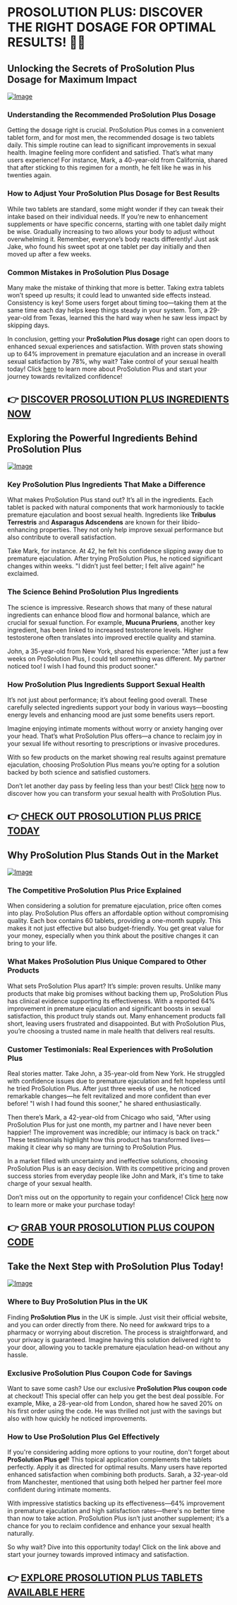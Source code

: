 # PROSOLUTION PLUS: DISCOVER THE RIGHT DOSAGE FOR OPTIMAL RESULTS! 💪✨

## Unlocking the Secrets of ProSolution Plus Dosage for Maximum Impact

[![Image](https://www2.sellhealth.com/175/prosolutionplus_22_1.png)](https://gchaffi.com/JbBn0RjA)

### Understanding the Recommended **ProSolution Plus Dosage**
Getting the dosage right is crucial. ProSolution Plus comes in a convenient tablet form, and for most men, the recommended dosage is two tablets daily. This simple routine can lead to significant improvements in sexual health. Imagine feeling more confident and satisfied. That’s what many users experience! For instance, Mark, a 40-year-old from California, shared that after sticking to this regimen for a month, he felt like he was in his twenties again.

### How to Adjust Your **ProSolution Plus Dosage** for Best Results
While two tablets are standard, some might wonder if they can tweak their intake based on their individual needs. If you’re new to enhancement supplements or have specific concerns, starting with one tablet daily might be wise. Gradually increasing to two allows your body to adjust without overwhelming it. Remember, everyone’s body reacts differently! Just ask Jake, who found his sweet spot at one tablet per day initially and then moved up after a few weeks.

### Common Mistakes in **ProSolution Plus Dosage**
Many make the mistake of thinking that more is better. Taking extra tablets won’t speed up results; it could lead to unwanted side effects instead. Consistency is key! Some users forget about timing too—taking them at the same time each day helps keep things steady in your system. Tom, a 29-year-old from Texas, learned this the hard way when he saw less impact by skipping days.

In conclusion, getting your **ProSolution Plus dosage** right can open doors to enhanced sexual experiences and satisfaction. With proven stats showing up to 64% improvement in premature ejaculation and an increase in overall sexual satisfaction by 78%, why wait? Take control of your sexual health today! 
Click [here](https://gchaffi.com/JbBn0RjA) to learn more about ProSolution Plus and start your journey towards revitalized confidence!



## 👉 [DISCOVER PROSOLUTION PLUS INGREDIENTS NOW](https://gchaffi.com/JbBn0RjA)

## Exploring the Powerful Ingredients Behind ProSolution Plus

[![Image](https://www2.sellhealth.com/175/prosolutionplus_3_1.jpg)](https://gchaffi.com/JbBn0RjA)

### Key **ProSolution Plus Ingredients** That Make a Difference

What makes ProSolution Plus stand out? It’s all in the ingredients. Each tablet is packed with natural components that work harmoniously to tackle premature ejaculation and boost sexual health. Ingredients like **Tribulus Terrestris** and **Asparagus Adscendens** are known for their libido-enhancing properties. They not only help improve sexual performance but also contribute to overall satisfaction.

Take Mark, for instance. At 42, he felt his confidence slipping away due to premature ejaculation. After trying ProSolution Plus, he noticed significant changes within weeks. "I didn’t just feel better; I felt alive again!" he exclaimed.

### The Science Behind **ProSolution Plus Ingredients**

The science is impressive. Research shows that many of these natural ingredients can enhance blood flow and hormonal balance, which are crucial for sexual function. For example, **Mucuna Pruriens**, another key ingredient, has been linked to increased testosterone levels. Higher testosterone often translates into improved erectile quality and stamina.

John, a 35-year-old from New York, shared his experience: "After just a few weeks on ProSolution Plus, I could tell something was different. My partner noticed too! I wish I had found this product sooner." 

### How **ProSolution Plus Ingredients** Support Sexual Health

It’s not just about performance; it’s about feeling good overall. These carefully selected ingredients support your body in various ways—boosting energy levels and enhancing mood are just some benefits users report.

Imagine enjoying intimate moments without worry or anxiety hanging over your head. That’s what ProSolution Plus offers—a chance to reclaim joy in your sexual life without resorting to prescriptions or invasive procedures.

With so few products on the market showing real results against premature ejaculation, choosing ProSolution Plus means you’re opting for a solution backed by both science and satisfied customers.

Don’t let another day pass by feeling less than your best! Click [here](https://gchaffi.com/JbBn0RjA) now to discover how you can transform your sexual health with ProSolution Plus.



## 👉 [CHECK OUT PROSOLUTION PLUS PRICE TODAY](https://gchaffi.com/JbBn0RjA)

## Why ProSolution Plus Stands Out in the Market

[![Image](https://www2.sellhealth.com/175/prosolutionplus_3_7.gif)](https://gchaffi.com/JbBn0RjA)

### The Competitive **ProSolution Plus Price** Explained  
When considering a solution for premature ejaculation, price often comes into play. ProSolution Plus offers an affordable option without compromising quality. Each box contains 60 tablets, providing a one-month supply. This makes it not just effective but also budget-friendly. You get great value for your money, especially when you think about the positive changes it can bring to your life.

### What Makes **ProSolution Plus** Unique Compared to Other Products  
What sets ProSolution Plus apart? It’s simple: proven results. Unlike many products that make big promises without backing them up, ProSolution Plus has clinical evidence supporting its effectiveness. With a reported 64% improvement in premature ejaculation and significant boosts in sexual satisfaction, this product truly stands out. Many enhancement products fall short, leaving users frustrated and disappointed. But with ProSolution Plus, you’re choosing a trusted name in male health that delivers real results.

### Customer Testimonials: Real Experiences with **ProSolution Plus**  
Real stories matter. Take John, a 35-year-old from New York. He struggled with confidence issues due to premature ejaculation and felt hopeless until he tried ProSolution Plus. After just three weeks of use, he noticed remarkable changes—he felt revitalized and more confident than ever before! "I wish I had found this sooner," he shared enthusiastically.

Then there’s Mark, a 42-year-old from Chicago who said, "After using ProSolution Plus for just one month, my partner and I have never been happier! The improvement was incredible; our intimacy is back on track." These testimonials highlight how this product has transformed lives—making it clear why so many are turning to ProSolution Plus.

In a market filled with uncertainty and ineffective solutions, choosing ProSolution Plus is an easy decision. With its competitive pricing and proven success stories from everyday people like John and Mark, it's time to take charge of your sexual health.

Don’t miss out on the opportunity to regain your confidence! Click [here](https://gchaffi.com/JbBn0RjA) now to learn more or make your purchase today!



## 👉 [GRAB YOUR PROSOLUTION PLUS COUPON CODE](https://gchaffi.com/JbBn0RjA)

## Take the Next Step with ProSolution Plus Today!

[![Image](https://www2.sellhealth.com/175/prosolutionplus_3_9.gif)](https://gchaffi.com/JbBn0RjA)

### Where to Buy **ProSolution Plus** in the UK
Finding **ProSolution Plus** in the UK is simple. Just visit their official website, and you can order directly from there. No need for awkward trips to a pharmacy or worrying about discretion. The process is straightforward, and your privacy is guaranteed. Imagine having this solution delivered right to your door, allowing you to tackle premature ejaculation head-on without any hassle.

### Exclusive **ProSolution Plus Coupon Code** for Savings  
Want to save some cash? Use our exclusive **ProSolution Plus coupon code** at checkout! This special offer can help you get the best deal possible. For example, Mike, a 28-year-old from London, shared how he saved 20% on his first order using the code. He was thrilled not just with the savings but also with how quickly he noticed improvements.

### How to Use **ProSolution Plus Gel** Effectively  
If you're considering adding more options to your routine, don't forget about **ProSolution Plus gel**! This topical application complements the tablets perfectly. Apply it as directed for optimal results. Many users have reported enhanced satisfaction when combining both products. Sarah, a 32-year-old from Manchester, mentioned that using both helped her partner feel more confident during intimate moments.

With impressive statistics backing up its effectiveness—64% improvement in premature ejaculation and high satisfaction rates—there's no better time than now to take action. ProSolution Plus isn’t just another supplement; it’s a chance for you to reclaim confidence and enhance your sexual health naturally.

So why wait? Dive into this opportunity today! Click on the link above and start your journey towards improved intimacy and satisfaction.



## 👉 [EXPLORE PROSOLUTION PLUS TABLETS AVAILABLE HERE](https://gchaffi.com/JbBn0RjA)